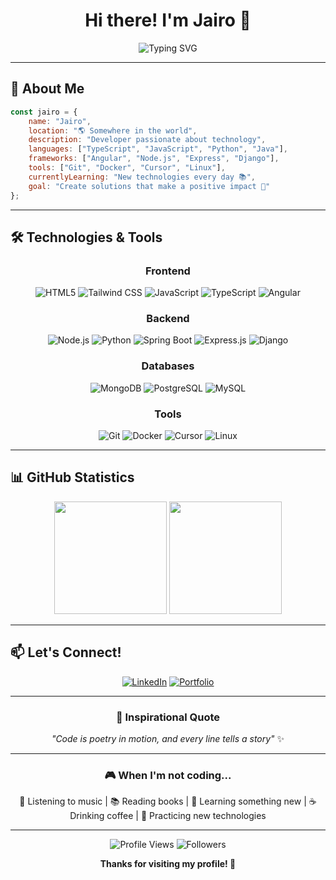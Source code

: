<div align="center">

# Hi there! I'm Jairo 👋

<img src="https://readme-typing-svg.herokuapp.com?font=JetBrains+Mono&size=30&duration=3000&pause=1000&color=00D8FF&center=true&vCenter=true&width=500&lines=Full+Stack+Developer;Technology+Enthusiast;Always+Learning;Welcome+to+my+profile!" alt="Typing SVG" />

</div>

---

## 🚀 About Me

```javascript
const jairo = {
    name: "Jairo",
    location: "🌎 Somewhere in the world",
    description: "Developer passionate about technology",
    languages: ["TypeScript", "JavaScript", "Python", "Java"],
    frameworks: ["Angular", "Node.js", "Express", "Django"],
    tools: ["Git", "Docker", "Cursor", "Linux"],
    currentlyLearning: "New technologies every day 📚",
    goal: "Create solutions that make a positive impact 🎯"
};
```

---

## 🛠️ Technologies & Tools

<div align="center">

### Frontend
![HTML5](https://img.shields.io/badge/-HTML5-E34F26?style=for-the-badge&logo=html5&logoColor=white)
![Tailwind CSS](https://img.shields.io/badge/-Tailwind%20CSS-06B6D4?style=for-the-badge&logo=tailwindcss&logoColor=white)
![JavaScript](https://img.shields.io/badge/-JavaScript-F7DF1E?style=for-the-badge&logo=javascript&logoColor=black)
![TypeScript](https://img.shields.io/badge/-TypeScript-3178C6?style=for-the-badge&logo=typescript&logoColor=white)
![Angular](https://img.shields.io/badge/-Angular-DD0031?style=for-the-badge&logo=angular&logoColor=white)

### Backend
![Node.js](https://img.shields.io/badge/-Node.js-339933?style=for-the-badge&logo=node.js&logoColor=white)
![Python](https://img.shields.io/badge/-Python-3776AB?style=for-the-badge&logo=python&logoColor=white)
![Spring Boot](https://img.shields.io/badge/-Spring%20Boot-6DB33F?style=for-the-badge&logo=springboot&logoColor=white)
![Express.js](https://img.shields.io/badge/-Express.js-000000?style=for-the-badge&logo=express&logoColor=white)
![Django](https://img.shields.io/badge/-Django-092E20?style=for-the-badge&logo=django&logoColor=white)

### Databases
![MongoDB](https://img.shields.io/badge/-MongoDB-47A248?style=for-the-badge&logo=mongodb&logoColor=white)
![PostgreSQL](https://img.shields.io/badge/-PostgreSQL-336791?style=for-the-badge&logo=postgresql&logoColor=white)
![MySQL](https://img.shields.io/badge/-MySQL-4479A1?style=for-the-badge&logo=mysql&logoColor=white)

### Tools
![Git](https://img.shields.io/badge/-Git-F05032?style=for-the-badge&logo=git&logoColor=white)
![Docker](https://img.shields.io/badge/-Docker-2496ED?style=for-the-badge&logo=docker&logoColor=white)
![Cursor](https://img.shields.io/badge/-Cursor-000000?style=for-the-badge&logo=cursor&logoColor=white)
![Linux](https://img.shields.io/badge/-Linux-FCC624?style=for-the-badge&logo=linux&logoColor=black)

</div>

---

## 📊 GitHub Statistics

<div align="center">

<img height="180em" src="https://github-readme-stats.vercel.app/api?username=Jairo010&show_icons=true&theme=radical&include_all_commits=true&count_private=true"/>
<img height="180em" src="https://github-readme-stats.vercel.app/api/top-langs/?username=Jairo010&layout=compact&langs_count=8&theme=radical"/>

</div>

---


## 📫 Let's Connect!

<div align="center">

[![LinkedIn](https://img.shields.io/badge/-LinkedIn-0077B5?style=for-the-badge&logo=linkedin&logoColor=white)](https://linkedin.com/in/your-profile)
[![Portfolio](https://img.shields.io/badge/-Portfolio-000000?style=for-the-badge&logo=portfolio&logoColor=white)](https://portfolio-two-ruddy-72.vercel.app/dashboard/home)

</div>

---

<div align="center">

### 💭 Inspirational Quote

*"Code is poetry in motion, and every line tells a story"* ✨

---

### 🎮 When I'm not coding...

🎵 Listening to music | 📚 Reading books | 🌱 Learning something new | ☕ Drinking coffee | 🎯 Practicing new technologies

---

![Profile Views](https://komarev.com/ghpvc/?username=Jairo010&color=brightgreen&style=for-the-badge)
![Followers](https://img.shields.io/github/followers/Jairo010?style=for-the-badge&color=blue)

**Thanks for visiting my profile! 🚀**

</div>
